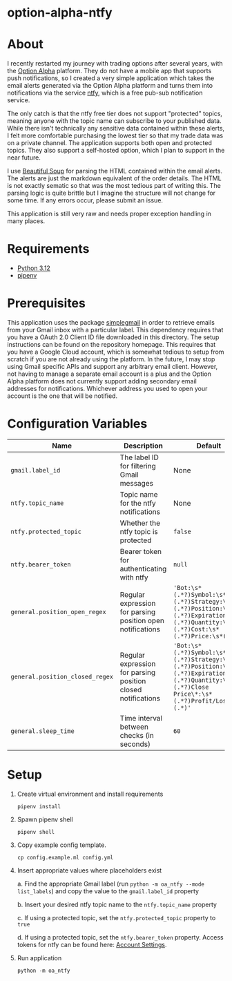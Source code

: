 # option-alpha-ntfy

# About

I recently restarted my journey with trading options after several years, with the [Option Alpha](https://optionalpha.com/) platform. They do not have a mobile app that supports push notifications, so I created a very simple application which takes the email alerts generated via the Option Alpha platform and turns them into notifications via the service [ntfy](https://ntfy.sh/), which is a free pub-sub notification service.

The only catch is that the ntfy free tier does not support "protected" topics, meaning anyone with the topic name can subscribe to your published data. While there isn't technically any sensitive data contained within these alerts, I felt more comfortable purchasing the lowest tier so that my trade data was on a private channel. The application supports both open and protected topics. They also support a self-hosted option, which I plan to support in the near future.

I use [Beautiful Soup](https://www.crummy.com/software/BeautifulSoup/bs4/doc/) for parsing the HTML contained within the email alerts. The alerts are just the markdown equivalent of the order details. The HTML is not exactly sematic so that was the most tedious part of writing this. The parsing logic is quite brittle but I imagine the structure will not change for some time. If any errors occur, please submit an issue.

This application is still very raw and needs proper exception handling in many places.

# Requirements
- [Python 3.12](https://www.python.org/downloads/release/python-3125/)
- [pipenv](https://pipenv.pypa.io/en/latest/)

# Prerequisites

This application uses the package [simplegmail](https://github.com/jeremyephron/simplegmail) in order to retrieve emails from your Gmail inbox with a particular label. This dependency requires that you have a OAuth 2.0 Client ID file downloaded in this directory. The setup instructions can be found on the repository homepage. This requires that you have a Google Cloud account, which is somewhat tedious to setup from scratch if you are not already using the platform. In the future, I may stop using Gmail specific APIs and support any arbitrary email client. However, not having to manage a separate email account is a plus and the Option Alpha platform does not currently support adding secondary email addresses for notifications. Whichever address you used to open your account is the one that will be notified.

# Configuration Variables

| Name                            | Description                                                  | Default                                                                                                                                         |
| ------------------------------- | ------------------------------------------------------------ | ----------------------------------------------------------------------------------------------------------------------------------------------- |
| `gmail.label_id`                | The label ID for filtering Gmail messages                    | None                                                                                                                                            |
| `ntfy.topic_name`               | Topic name for the ntfy notifications                        | None                                                                                                                                            |
| `ntfy.protected_topic`          | Whether the ntfy topic is protected                          | `false`                                                                                                                                         |
| `ntfy.bearer_token`             | Bearer token for authenticating with ntfy                    | `null`                                                                                                                                          |
| `general.position_open_regex`   | Regular expression for parsing position open notifications   | `'Bot:\s*(.*?)Symbol:\s*(.*?)Strategy:\s*(.*?)Position:\s*(.*?)Expiration:\s*(.*?)Quantity:\s*(.*?)Cost:\s*(.*?)Price:\s*(.*)'`                  |
| `general.position_closed_regex` | Regular expression for parsing position closed notifications | `'Bot:\s*(.*?)Symbol:\s*(.*?)Strategy:\s*(.*?)Position:\s*(.*?)Expiration:\s*(.*?)Quantity:\s*(.*?)Close Price\*:\s*(.*?)Profit/Loss:\s*(.*)'`   |
| `general.sleep_time`            | Time interval between checks (in seconds)                    | `60`                                                                                                                                            |



# Setup
1. Create virtual environment and install requirements
    
    `pipenv install`

2. Spawn pipenv shell

    `pipenv shell`

3. Copy example config template.

    `cp config.example.ml config.yml`

4. Insert appropriate values where placeholders exist
    
    a. Find the appropriate Gmail label (run `python -m oa_ntfy --mode list_labels`) and copy the value to the `gmail.label_id` property

    b. Insert your desired ntfy topic name to the `ntfy.topic_name` property
    
    c. If using a protected topic, set the `ntfy.protected_topic` property to `true`

    d. If using a protected topic, set the `ntfy.bearer_token` property. Access tokens for ntfy can be found here: [Account Settings](https://ntfy.sh/account).


5. Run application

    `python -m oa_ntfy`
